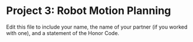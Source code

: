 # Project 3: Robot Motion Planning
Edit this file to include your name, the name of your partner (if you worked with one), and a statement of the Honor Code.
